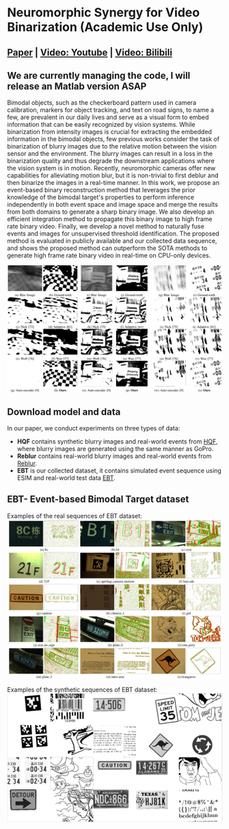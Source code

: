 # Neuromorphic Synergy for Video Binarization (Academic Use Only)
## [Paper](https://google.com) | [Video: Youtube](https://youtu.be/fbdvowAHkn0) | [Video: Bilibili](https://www.bilibili.com/video/BV1ws4y1X7Sh/)
## We are currently managing the code, I will release an Matlab version ASAP

Bimodal objects, such as the checkerboard pattern used in camera calibration, markers for object tracking, and text on road signs, to name a few, are prevalent in our daily lives
and serve as a visual form to embed information that can be easily recognized by vision systems.
While binarization from intensity images is crucial for extracting the embedded information in the bimodal objects, few previous works consider the task of binarization of blurry images due to the relative motion between the vision sensor and the environment. The blurry images can result in a loss in the binarization quality and thus degrade the downstream applications where the vision system is in motion. Recently, neuromorphic cameras offer new capabilities for alleviating motion blur,  but it is non-trivial to first deblur and then binarize the images in a real-time manner. In this work, we propose an event-based binary reconstruction method that leverages the prior knowledge of the bimodal target's properties to perform inference independently in both event space and image space and merge the results from both domains to generate a sharp binary image. We also develop an efficient integration method to propagate this binary image to high frame rate binary video. Finally, we develop a novel method to naturally fuse events and images for unsupervised threshold identification. The proposed method is evaluated in publicly available and our collected data sequence, and shows the proposed method can outperform the SOTA methods to generate high frame rate binary video in real-time on CPU-only devices.

![Demo](./figures/image.png)



## Download model and data
In our paper, we conduct experiments on three types of data:
- **HQF** contains synthetic blurry images and real-world events from [HQF](https://timostoff.github.io/20ecnn), where blurry images are generated using the same manner as GoPro.
- **Reblur** contains real-world blurry images and real-world events from [Reblur](https://github.com/AHupuJR/EFNet).
- **EBT** is our collected dataset, it contains simulated event sequence using ESIM and real-world test data [EBT](https://google.com).

## EBT- Event-based Bimodal Target dataset
Examples of the real sequences of EBT dataset:
![Example of real sequence of EBT dataset](./figures/example.png)

Examples of the synthetic sequences of EBT dataset:
![Example of real sequence of EBT dataset](./figures/sim_example.png)

